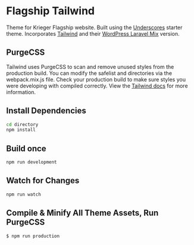 # Flagship Tailwind

Theme for Krieger Flagship website. Built using the [Underscores](https://github.com/automattic/_s) starter theme. Incorporates [Tailwind](https://github.com/tailwindlabs/tailwindcss) and their [WordPress Laravel Mix](https://github.com/tailwindlabs/tailwindcss-setup-examples/tree/master/examples/wordpress-laravel-mix) version.

## PurgeCSS
Tailwind uses PurgeCSS to scan and remove unused styles from the production build. You can modify the safelist and directories via the webpack.mix.js file. Check your production build to make sure styles you were developing with compiled correctly. View the [Tailwind docs](https://tailwindcss.com/docs/optimizing-for-production) for more information.

## Install Dependencies
```bash
cd directory
npm install
```

## Build once
```bash
npm run development
```

## Watch for Changes
```bash
npm run watch
```

## Compile & Minify All Theme Assets, Run PurgeCSS
```bash
$ npm run production
```
